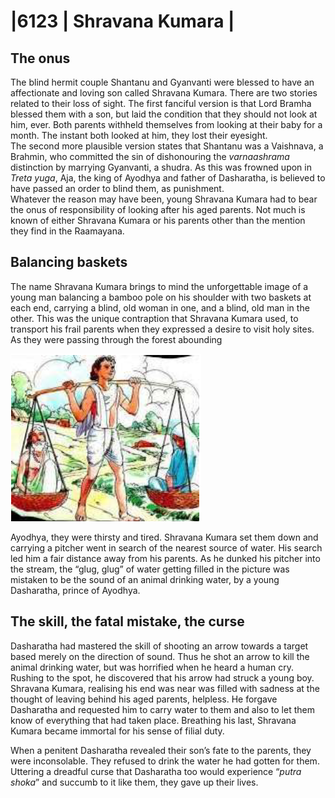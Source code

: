 
# |6123 | Shravana Kumara |      
      
## The onus  
  
The blind hermit couple Shantanu and Gyanvanti were blessed to have an affectionate and 
loving son called Shravana Kumara. There are two stories related to their loss of sight. The 
first fanciful version is that Lord Bramha blessed them with a son, but laid the condition that 
they should not look at him, ever. Both parents withheld themselves from looking at their 
baby for a month. The instant both looked at him, they lost their eyesight.  
The second more plausible version states that Shantanu was a Vaishnava, a Brahmin, who 
committed the sin of dishonouring the *varnaashrama* distinction by marrying Gyanvanti, a 
shudra. As this was frowned upon in *Treta yuga*, Aja, the king of Ayodhya and father of 
Dasharatha, is believed to have passed an order to blind them, as punishment.  
Whatever the reason may have been, young Shravana Kumara had to bear the onus of 
responsibility of looking after his aged parents. Not much is known of either Shravana 
Kumara or his parents other than the mention they find in the Raamayana.  

## Balancing baskets  
  
The name Shravana Kumara brings to mind the 
unforgettable image of a young man balancing a 
bamboo pole on his shoulder with two baskets at each 
end, carrying a blind, old woman in one, and a blind, old 
man in the other. This was the unique contraption that 
Shravana Kumara used, to transport his frail parents 
when they expressed a desire to visit holy sites.  
As they were passing through the forest abounding 

![Image from page](images/img_22.png)  

Ayodhya, they were thirsty and tired. Shravana Kumara 
set them down and carrying a pitcher went in search of 
the nearest source of water. His search led him a fair 
distance away from his parents. As he dunked his pitcher into the stream, the “glug, glug” of 
water getting filled in the picture was mistaken to be the sound of an animal drinking water, 
by a young Dasharatha, prince of Ayodhya.  
    
## The skill, the fatal mistake, the curse  
Dasharatha had mastered the skill of shooting an arrow towards a target based merely on the 
direction of sound. Thus he shot an arrow to kill the animal drinking water, but was horrified 
when he heard a human cry. Rushing to the spot, he discovered that his arrow had struck a 
young boy.   Shravana Kumara, realising his end was near was filled with sadness at the 
thought of leaving behind his aged parents, helpless. He forgave Dasharatha and requested 
him to carry water to them and also to let them know of everything that had taken place. 
Breathing his last, Shravana Kumara became immortal for his sense of filial duty.  
 
When a penitent Dasharatha revealed their son’s fate to the parents, they were inconsolable. 
They  refused  to  drink  the  water  he  had  gotten  for  them.  Uttering  a  dreadful  curse  that 
Dasharatha too would experience “*putra shoka*” and succumb to it like them, they gave up their 
lives. 
 